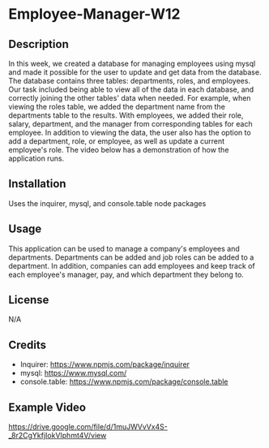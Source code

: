 # Employee-Manager-W12

## Description

In this week, we created a database for managing employees using mysql and made it possible for the user to update and get data from the database. The database contains three tables: departments, roles, and employees. Our task included being able to view all of the data in each database, and correctly joining the other tables' data when needed. For example, when viewing the roles table, we added the department name from the departments table to the results. With employees, we added their role, salary, department, and the manager from corresponding tables for each employee. In addition to viewing the data, the user also has the option to add a department, role, or employee, as well as update a current employee's role. The video below has a demonstration of how the application runs.

## Installation

Uses the inquirer, mysql, and console.table node packages

## Usage

This application can be used to manage a company's employees and departments. Departments can be added and job roles can be added to a department. In addition, companies can add employees and keep track of each employee's manager, pay, and which department they belong to.

## License

N/A

## Credits

* Inquirer: https://www.npmjs.com/package/inquirer
* mysql: https://www.mysql.com/
* console.table: https://www.npmjs.com/package/console.table

## Example Video

https://drive.google.com/file/d/1muJWVvVx4S-_8r2CgYkfjIokVIphmt4V/view